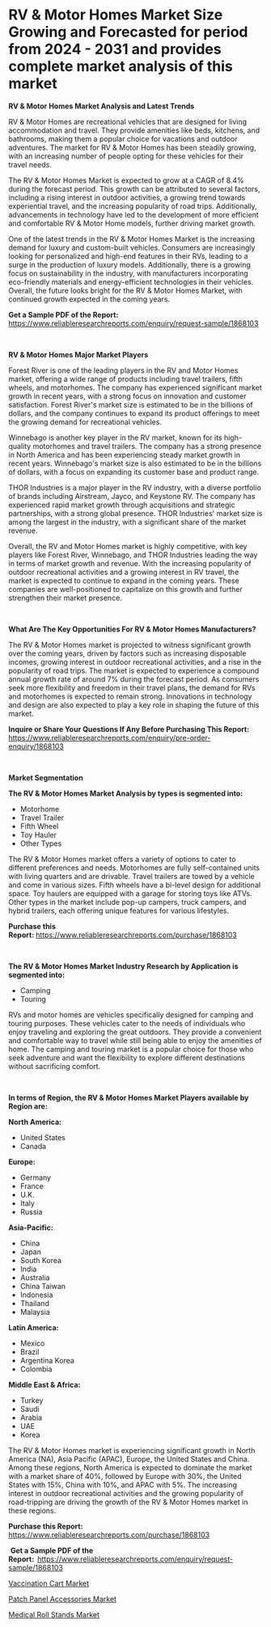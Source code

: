<p><h1>RV & Motor Homes Market Size Growing and Forecasted for period from 2024 - 2031 and provides complete market analysis of this market</h1></p><p><strong>RV & Motor Homes Market Analysis and Latest Trends</strong></p>
<p><p>RV & Motor Homes are recreational vehicles that are designed for living accommodation and travel. They provide amenities like beds, kitchens, and bathrooms, making them a popular choice for vacations and outdoor adventures. The market for RV & Motor Homes has been steadily growing, with an increasing number of people opting for these vehicles for their travel needs.</p><p>The RV & Motor Homes Market is expected to grow at a CAGR of 8.4% during the forecast period. This growth can be attributed to several factors, including a rising interest in outdoor activities, a growing trend towards experiential travel, and the increasing popularity of road trips. Additionally, advancements in technology have led to the development of more efficient and comfortable RV & Motor Home models, further driving market growth.</p><p>One of the latest trends in the RV & Motor Homes Market is the increasing demand for luxury and custom-built vehicles. Consumers are increasingly looking for personalized and high-end features in their RVs, leading to a surge in the production of luxury models. Additionally, there is a growing focus on sustainability in the industry, with manufacturers incorporating eco-friendly materials and energy-efficient technologies in their vehicles. Overall, the future looks bright for the RV & Motor Homes Market, with continued growth expected in the coming years.</p></p>
<p><strong>Get a Sample PDF of the Report:&nbsp;</strong> <a href="https://www.reliableresearchreports.com/enquiry/request-sample/1868103">https://www.reliableresearchreports.com/enquiry/request-sample/1868103</a></p>
<p>&nbsp;</p>
<p><strong>RV & Motor Homes Major Market Players</strong></p>
<p><p>Forest River is one of the leading players in the RV and Motor Homes market, offering a wide range of products including travel trailers, fifth wheels, and motorhomes. The company has experienced significant market growth in recent years, with a strong focus on innovation and customer satisfaction. Forest River's market size is estimated to be in the billions of dollars, and the company continues to expand its product offerings to meet the growing demand for recreational vehicles.</p><p>Winnebago is another key player in the RV market, known for its high-quality motorhomes and travel trailers. The company has a strong presence in North America and has been experiencing steady market growth in recent years. Winnebago's market size is also estimated to be in the billions of dollars, with a focus on expanding its customer base and product range.</p><p>THOR Industries is a major player in the RV industry, with a diverse portfolio of brands including Airstream, Jayco, and Keystone RV. The company has experienced rapid market growth through acquisitions and strategic partnerships, with a strong global presence. THOR Industries' market size is among the largest in the industry, with a significant share of the market revenue.</p><p>Overall, the RV and Motor Homes market is highly competitive, with key players like Forest River, Winnebago, and THOR Industries leading the way in terms of market growth and revenue. With the increasing popularity of outdoor recreational activities and a growing interest in RV travel, the market is expected to continue to expand in the coming years. These companies are well-positioned to capitalize on this growth and further strengthen their market presence.</p></p>
<p>&nbsp;</p>
<p><strong>What Are The Key Opportunities For RV & Motor Homes Manufacturers?</strong></p>
<p><p>The RV & Motor Homes market is projected to witness significant growth over the coming years, driven by factors such as increasing disposable incomes, growing interest in outdoor recreational activities, and a rise in the popularity of road trips. The market is expected to experience a compound annual growth rate of around 7% during the forecast period. As consumers seek more flexibility and freedom in their travel plans, the demand for RVs and motorhomes is expected to remain strong. Innovations in technology and design are also expected to play a key role in shaping the future of this market.</p></p>
<p><strong>Inquire or Share Your Questions If Any Before Purchasing This Report:</strong> <a href="https://www.reliableresearchreports.com/enquiry/pre-order-enquiry/1868103">https://www.reliableresearchreports.com/enquiry/pre-order-enquiry/1868103</a></p>
<p>&nbsp;</p>
<p><strong>Market Segmentation</strong></p>
<p><strong>The RV & Motor Homes Market Analysis by types is segmented into:</strong></p>
<p><ul><li>Motorhome</li><li>Travel Trailer</li><li>Fifth Wheel</li><li>Toy Hauler</li><li>Other Types</li></ul></p>
<p><p>The RV & Motor Homes market offers a variety of options to cater to different preferences and needs. Motorhomes are fully self-contained units with living quarters and are drivable. Travel trailers are towed by a vehicle and come in various sizes. Fifth wheels have a bi-level design for additional space. Toy haulers are equipped with a garage for storing toys like ATVs. Other types in the market include pop-up campers, truck campers, and hybrid trailers, each offering unique features for various lifestyles.</p></p>
<p><strong>Purchase this Report:&nbsp;</strong><a href="https://www.reliableresearchreports.com/purchase/1868103">https://www.reliableresearchreports.com/purchase/1868103</a></p>
<p>&nbsp;</p>
<p><strong>The RV & Motor Homes Market Industry Research by Application is segmented into:</strong></p>
<p><ul><li>Camping</li><li>Touring</li></ul></p>
<p><p>RVs and motor homes are vehicles specifically designed for camping and touring purposes. These vehicles cater to the needs of individuals who enjoy traveling and exploring the great outdoors. They provide a convenient and comfortable way to travel while still being able to enjoy the amenities of home. The camping and touring market is a popular choice for those who seek adventure and want the flexibility to explore different destinations without sacrificing comfort.</p></p>
<p>&nbsp;</p>
<p><strong>In terms of Region, the RV & Motor Homes Market Players available by Region are:</strong></p>
<p>
    <p> <strong> North America: </strong>
        <ul>
            <li>United States</li>
            <li>Canada</li>
        </ul>
        </p> 
    <p> <strong> Europe: </strong>
        <ul>
            <li>Germany</li>
            <li>France</li>
            <li>U.K.</li>
            <li>Italy</li>
            <li>Russia</li>
        </ul>
        </p> 
    <p> <strong> Asia-Pacific: </strong>
        <ul>
            <li>China</li>
            <li>Japan</li>
            <li>South Korea</li>
            <li>India</li>
            <li>Australia</li>
            <li>China Taiwan</li>
            <li>Indonesia</li>
            <li>Thailand</li>
            <li>Malaysia</li>
        </ul>
        </p> 
    <p> <strong> Latin America: </strong>
        <ul>
            <li>Mexico</li>
            <li>Brazil</li>
            <li>Argentina Korea</li>
            <li>Colombia</li>
        </ul>
        </p> 
    <p> <strong> Middle East & Africa: </strong>
        <ul>
            <li>Turkey</li>
            <li>Saudi</li>
            <li>Arabia</li>
            <li>UAE</li>
            <li>Korea</li>
        </ul>
    </p>
    </p>
<p><p>The RV & Motor Homes market is experiencing significant growth in North America (NA), Asia Pacific (APAC), Europe, the United States and China. Among these regions, North America is expected to dominate the market with a market share of 40%, followed by Europe with 30%, the United States with 15%, China with 10%, and APAC with 5%. The increasing interest in outdoor recreational activities and the growing popularity of road-tripping are driving the growth of the RV & Motor Homes market in these regions.</p></p>
<p><strong>Purchase this Report: </strong><a href="https://www.reliableresearchreports.com/purchase/1868103">https://www.reliableresearchreports.com/purchase/1868103</a></p>
<p>&nbsp;<strong>Get a Sample PDF of the Report:&nbsp;&nbsp;</strong><a href="https://www.reliableresearchreports.com/enquiry/request-sample/1868103">https://www.reliableresearchreports.com/enquiry/request-sample/1868103</a></p>
<p><strong></strong></p>
<p><p><a href="https://view.publitas.com/reportprime-1/decoding-the-vaccination-cart-market-a-deep-dive-into-the-latest-market-trends-market-segmentation-and-competitive-analysis/">Vaccination Cart Market</a></p><p><a href="https://view.publitas.com/reportprime-1/patch-panel-accessories-market-research-report-the-key-to-successful-business-strategy-forecasted-for-period-from-2024-2031/">Patch Panel Accessories Market</a></p><p><a href="https://view.publitas.com/reportprime-1/medical-roll-stands-market-size-growing-and-forecasted-for-period-from-2023-2030-and-provides-complete-market-analysis-of-this-market/">Medical Roll Stands Market</a></p></p>